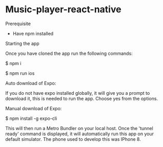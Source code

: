 # Music-player-react-native

Prerequisite
- Have npm installed

Starting the app

Once you have cloned the app run the following commands:

$ npm i 

$ npm run ios

Auto download of Expo:

If you do not have expo installed globally, it will give you a prompt to download it, this is needed to run the app. Choose yes from the options.

Manual download of Expo:

$ npm install -g expo-cli

This will then run a Metro Bundler on your local host. Once the 'tunnel ready' command is displayed, it will automatically run this app on your default simulator. The phone used to develop this was IPhone 8.
